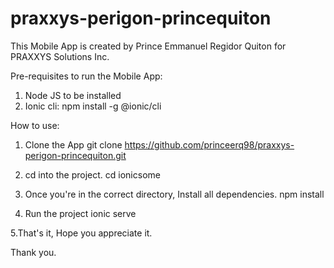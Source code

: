 # praxxys-perigon-princequiton

This Mobile App is created by Prince Emmanuel Regidor Quiton for PRAXXYS Solutions Inc.




Pre-requisites to run the Mobile App:

1. Node JS to be installed
2. Ionic cli: 
   npm install -g @ionic/cli


How to use:

1. Clone the App 
  git clone https://github.com/princeerq98/praxxys-perigon-princequiton.git
  
2. cd into the project.
  cd ionicsome
  
3. Once you're in the correct directory, Install all dependencies.
  npm install

4. Run the project
  ionic serve
  
5.That's it, Hope you appreciate it.

 
  
  Thank you.

